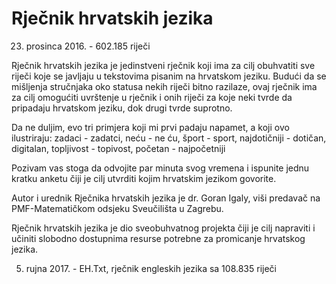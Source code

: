 Rječnik hrvatskih jezika
=========================

23. prosinca 2016. - 602.185 riječi

Rječnik hrvatskih jezika je jedinstveni rječnik koji ima za cilj obuhvatiti sve riječi koje se javljaju u tekstovima pisanim na hrvatskom jeziku. Budući da se mišljenja stručnjaka oko statusa nekih riječi bitno razilaze, ovaj rječnik ima za cilj omogućiti uvrštenje u rječnik i onih riječi za koje neki tvrde da pripadaju hrvatskom jeziku, dok drugi tvrde suprotno.

Da ne duljim, evo tri primjera koji mi prvi padaju napamet, a koji ovo ilustriraju: zadaci - zadatci, neću - ne ću, šport - sport, najdotičniji - dotičan, digitalan, topljivost - topivost, početan - najpočetniji

Pozivam vas stoga da odvojite par minuta svog vremena i ispunite jednu kratku anketu čiji je cilj utvrditi kojim hrvatskim jezikom govorite.

Autor i urednik Rječnika hrvatskih jezika je dr. Goran Igaly, viši predavač na PMF-Matematičkom odsjeku Sveučilišta u Zagrebu.

Rječnik hrvatskih jezika je dio sveobuhvatnog projekta čiji je cilj napraviti i učiniti slobodno dostupnima resurse potrebne za promicanje hrvatskog jezika.

5. rujna 2017. - EH.Txt, rječnik engleskih jezika sa 108.835 riječi

